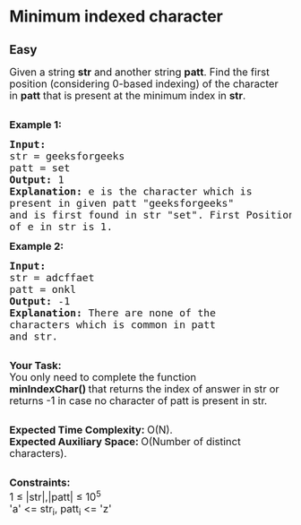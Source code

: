 # Minimum indexed character
## Easy 
<div class="problem-statement">
                <p></p><p><span style="font-size:18px">Given a string&nbsp;<strong>str</strong>&nbsp;and another string&nbsp;<strong>patt</strong>. Find the first position (considering 0-based indexing) of the character in&nbsp;<strong>patt</strong>&nbsp;that is present at the minimum index in&nbsp;<strong>str</strong>.</span></p>

<p><br>
<span style="font-size:18px"><strong>Example 1:</strong></span></p>

<pre><span style="font-size:18px"><strong>Input:
</strong>str = geeksforgeeks
patt = set
<strong>Output: </strong>1<strong>
Explanation: </strong>e is the character which is
present in given patt "geeksforgeeks"
and is first found in str "set". First Position
of e in str is 1. </span>
</pre>

<p><span style="font-size:18px"><strong>Example 2:</strong></span></p>

<pre><span style="font-size:18px"><strong>Input:
</strong>str = adcffaet
patt = onkl
<strong>Output: </strong>-1<strong>
Explanation: </strong>There are none of the
characters which is common in patt
and str.</span></pre>

<p><br>
<span style="font-size:18px"><strong>Your Task:</strong><br>
You only need to complete the function <strong>minIndexChar()&nbsp;</strong>that returns&nbsp;the index of answer in str or returns -1&nbsp;in case no character of patt is present in str.</span></p>

<p><br>
<span style="font-size:18px"><strong>Expected Time Complexity:&nbsp;</strong>O(N).<br>
<strong>Expected Auxiliary Space:&nbsp;</strong>O(Number of distinct characters).</span></p>

<p><br>
<span style="font-size:18px"><strong>Constraints:</strong><br>
1 ≤ |str|,|patt|&nbsp;≤ 10<sup>5&nbsp;</sup><br>
'a' &lt;= str<sub>i</sub>, patt<sub>i</sub>&nbsp;&lt;= 'z'</span></p>
 <p></p>
            </div>